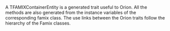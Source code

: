A TFAMIXContainerEntity is a generated trait useful to Orion. All the methods are also generated from the instance variables of the corresponding famix class. The use links between the Orion traits follow the hierarchy of the Famix classes. 